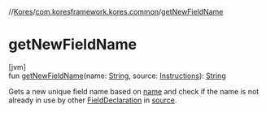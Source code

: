 //[Kores](../../index.md)/[com.koresframework.kores.common](index.md)/[getNewFieldName](get-new-field-name.md)

# getNewFieldName

[jvm]\
fun [getNewFieldName](get-new-field-name.md)(name: [String](https://kotlinlang.org/api/latest/jvm/stdlib/kotlin/-string/index.html), source: [Instructions](../com.koresframework.kores/-instructions/index.md)): [String](https://kotlinlang.org/api/latest/jvm/stdlib/kotlin/-string/index.html)

Gets a new unique field name based on [name](get-new-field-name.md) and check if the name is not already in use by other [FieldDeclaration](../com.koresframework.kores.base/-field-declaration/index.md) in [source](get-new-field-name.md).
